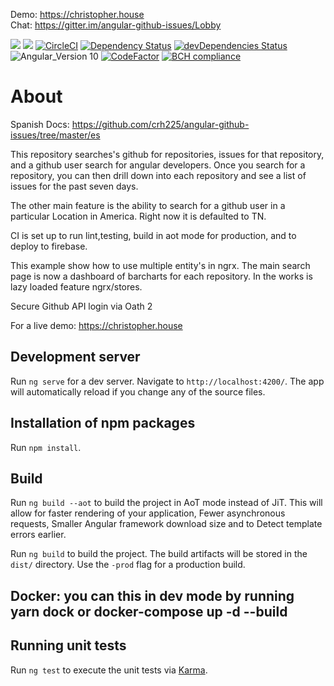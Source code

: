 Demo: https://christopher.house <br>
Chat: https://gitter.im/angular-github-issues/Lobby

<a href="https://codeclimate.com/github/crh225/angular-github-issues/maintainability"><img src="https://api.codeclimate.com/v1/badges/e17d5ad267ef6f6503c1/maintainability" /></a>
<a href="https://codeclimate.com/github/crh225/angular-github-issues/test_coverage"><img src="https://api.codeclimate.com/v1/badges/e17d5ad267ef6f6503c1/test_coverage" /></a>
[![CircleCI](https://circleci.com/gh/crh225/angular-github-issues/tree/master.svg?style=shield)](https://circleci.com/gh/crh225/angular-github-issues/tree/master)
[![Dependency Status](https://david-dm.org/crh225/angular-github-issues.svg)](https://david-dm.org/crh225/angular-github-issues)
[![devDependencies Status](https://david-dm.org/crh225/angular-github-issues/dev-status.svg)](https://david-dm.org/crh225/angular-github-issues?type=dev)
![Angular_Version 10](https://img.shields.io/badge/Angular_Version-10-brightgreen.svg)
[![CodeFactor](https://www.codefactor.io/repository/github/crh225/angular-github-issues/badge)](https://www.codefactor.io/repository/github/crh225/angular-github-issues)
[![BCH compliance](https://bettercodehub.com/edge/badge/crh225/angular-github-issues?branch=master)](https://bettercodehub.com/)
# About
Spanish Docs: https://github.com/crh225/angular-github-issues/tree/master/es

This repository searches's github for repositories, issues for that repository, and a github user search for angular developers. Once you search for a repository, you can then drill down into each repository and see a list of issues for the past seven days.

The other main feature is the ability to search for a github user in a particular Location in America. Right now it is defaulted to TN.

CI is set up to run lint,testing, build in aot mode for production, and to deploy to firebase.

This example show how to use multiple entity's in ngrx. The main search page is now a dashboard of barcharts for each repository. In the works is lazy loaded feature ngrx/stores.

Secure Github API login via Oath 2

For a live demo: https://christopher.house


## Development server

Run `ng serve` for a dev server. Navigate to `http://localhost:4200/`. The app will automatically reload if you change any of the source files.

## Installation of npm packages

Run `npm install`.

## Build

Run `ng build --aot` to build the project in AoT mode instead of JiT. This will allow for faster rendering of your application, Fewer asynchronous requests, Smaller Angular framework download size and to Detect template errors earlier.

Run `ng build` to build the project. The build artifacts will be stored in the `dist/` directory. Use the `-prod` flag for a production build.

## Docker: you can this in dev mode by running yarn dock or docker-compose up -d --build

## Running unit tests

Run `ng test` to execute the unit tests via [Karma](https://karma-runner.github.io).
